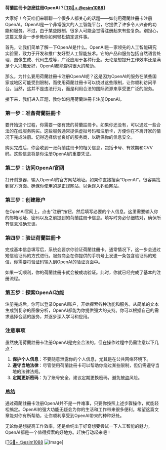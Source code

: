 **荷蘭註冊卡怎麽註冊OpenAI？[[TG💪+ @esim1088](https://t.me/s/esim1088)]**

大家好！今天咱们来聊聊一个很多人都关心的话题——如何用荷蘭註冊卡注册OpenAI。OpenAI是一个非常强大的人工智能平台，它提供了许多令人兴奋的功能和服务。不过，由于某些限制，很多人可能会觉得注册起来有些复杂。别担心，这篇文章会一步步教你如何轻松搞定这件事。

首先，让我们简单了解一下OpenAI是什么。OpenAI是一家领先的人工智能研究实验室，致力于开发和推广友好型人工智能技术。它的产品和服务包括自然语言处理、图像生成、代码生成等，广泛应用于各种行业。无论是想提升工作效率还是满足个人兴趣爱好，OpenAI都能提供很大的帮助。

那么，为什么要用荷蘭註冊卡注册OpenAI呢？这是因为OpenAI的服务在某些国家或地区可能受到限制，而使用荷蘭註冊卡可以绕过这些限制，让你顺利访问平台。当然，这并不是违法行为，而是利用合法的国际资源来享受更广泛的服务。

接下来，我们进入正题，教你如何用荷蘭註冊卡注册OpenAI。

### 第一步：准备荷蘭註冊卡

要开始这个过程，你需要一张有效的荷蘭註冊卡。如果你还没有，可以通过一些合法的在线服务购买。这些服务通常提供虚拟号码和注册卡，方便你在不离开家的情况下完成注册。记得选择信誉良好的服务商，以确保你的信息安全。

购买完成后，你会收到一张荷蘭註冊卡的相关信息，包括卡号、有效期和CVV码。这些信息将是你注册OpenAI的重要凭证。

### 第二步：访问OpenAI官网

打开浏览器，输入OpenAI的官方网站地址。如果你直接搜索“OpenAI”，很容易找到官方页面。确保你使用的是正规网站，以免误入钓鱼网站。

### 第三步：创建账户

在OpenAI官网上，点击“注册”按钮，然后填写必要的个人信息。这里需要输入你的邮箱地址、密码以及之前提到的荷蘭註冊卡信息。填写时务必仔细核对，确保所有信息准确无误。

### 第四步：验证荷蘭註冊卡

完成基本信息填写后，系统会要求你验证荷蘭註冊卡。通常情况下，这一步会通过短信验证码的方式进行。服务商会在你提供的手机号上发送一条包含验证码的短信，你需要将验证码输入到OpenAI的验证页面中。

如果一切顺利，你的荷蘭註冊卡就会被成功验证。此时，你就已经完成了基本的注册流程。

### 第五步：探索OpenAI功能

注册完成后，你可以登录OpenAI账户，开始探索各种功能和服务。从简单的文本生成到复杂的图像分析，OpenAI都能为你提供强大的支持。你可以根据自己的需求选择合适的服务，并逐步深入学习和应用。

### 注意事项

虽然使用荷蘭註冊卡注册OpenAI是完全合法的，但在操作过程中仍需注意以下几点：

1. **保护个人信息**：不要随意泄露你的个人信息，尤其是在公共网络环境下。
2. **遵守当地法律**：尽管使用荷蘭註冊卡可以帮助你绕过某些限制，但仍需遵守当地的法律法规。
3. **定期更新密码**：为了账号安全，建议定期更换密码，避免被盗风险。

### 总结

通过荷蘭註冊卡注册OpenAI并不是一件难事，只要你按照上述步骤操作，就能轻松搞定。OpenAI的强大功能无疑会为你的生活和工作带来很多便利。希望这篇文章能对你有所帮助，让你顺利享受到OpenAI带来的种种好处。

无论你是想提高工作效率，还是单纯出于好奇想要尝试一下人工智能的魅力，OpenAI都是一个值得探索的好地方。赶快行动起来吧！

[[TG💪+ @esim1088](https://t.me/s/esim1088) ![Image](https://i.postimg.cc/4NQfJmqS/Snipaste-2025-05-13-00-14-12.png)]